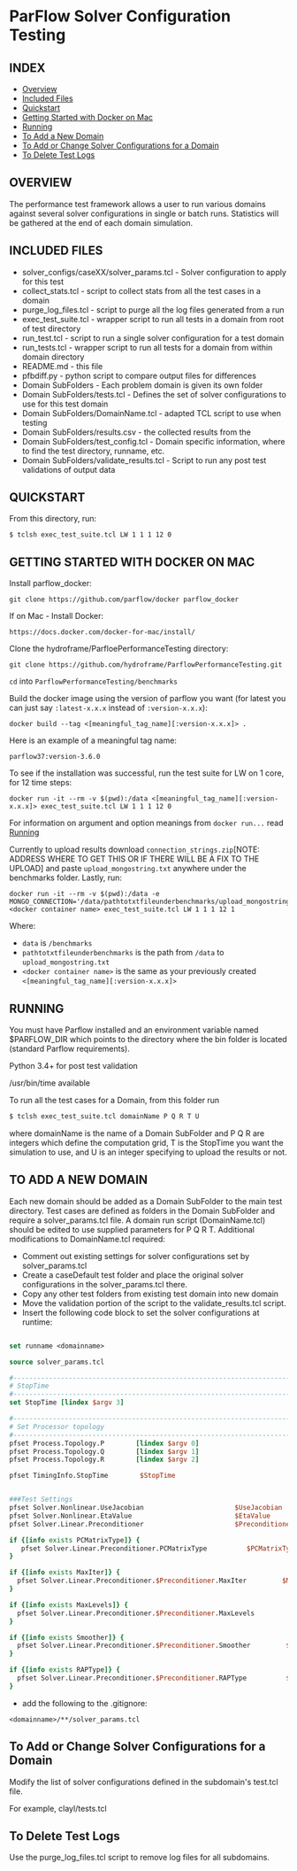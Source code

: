 # ParFlow Solver Configuration Testing

## INDEX
 * [Overview](#overview)
 * [Included Files](#included-files)
 * [Quickstart](#quickstart)
 * [Getting Started with Docker on Mac](#getting-started-with-docker-on-mac)
 * [Running](#running)
 * [To Add a New Domain](#to-add-a-new-domain)
 * [To Add or Change Solver Configurations for a Domain](#to-add-or-change-solver-configurations-for-a-domain)
 * [To Delete Test Logs](#to-delete-test-logs)

## OVERVIEW

 The performance test framework allows a user to run various domains against several solver configurations 
 in single or batch runs. Statistics will be gathered at the end of each domain simulation.


## INCLUDED FILES

 * solver_configs/caseXX/solver_params.tcl - Solver configuration to apply for this test
 * collect_stats.tcl - script to collect stats from all the test cases in a domain
 * purge_log_files.tcl - script to purge all the log files generated from a run
 * exec_test_suite.tcl - wrapper script to run all tests in a domain from root of test directory
 * run_test.tcl - script to run a single solver configuration for a test domain
 * run_tests.tcl - wrapper script to run all tests for a domain from within domain directory 
 * README.md - this file
 * pfbdiff.py - python script to compare output files for differences
 * Domain SubFolders - Each problem domain is given its own folder
 * Domain SubFolders/tests.tcl - Defines the set of solver configurations to use for this test domain
 * Domain SubFolders/DomainName.tcl - adapted TCL script to use when testing
 * Domain SubFolders/results.csv - the collected results from the
 * Domain SubFolders/test_config.tcl - Domain specific information, where to find the test directory, runname, etc.
 * Domain SubFolders/validate_results.tcl - Script to run any post test validations of output data
 

## QUICKSTART
From this directory, run:
```
$ tclsh exec_test_suite.tcl LW 1 1 1 12 0
```


## GETTING STARTED WITH DOCKER ON MAC
Install parflow_docker:
```
git clone https://github.com/parflow/docker parflow_docker
```

If on Mac - Install Docker:
```
https://docs.docker.com/docker-for-mac/install/
```

Clone the hydroframe/ParfloePerformanceTesting directory:
```
git clone https://github.com/hydroframe/ParflowPerformanceTesting.git
```

```cd``` into ```ParflowPerformanceTesting/benchmarks```

Build the docker image using the version of parflow you want (for latest you can just say ```:latest-x.x.x``` instead of ```:version-x.x.x```):
```
docker build --tag <[meaningful_tag_name][:version-x.x.x]> .
```

Here is an example of a meaningful tag name: 
```
parflow37:version-3.6.0
```

To see if the installation was successful, run the test suite for LW on 1 core, for 12 time steps:
```
docker run -it --rm -v $(pwd):/data <[meaningful_tag_name][:version-x.x.x]> exec_test_suite.tcl LW 1 1 1 12 0
```

For information on argument and option meanings from ```docker run...``` read [Running](#running)

Currently to upload results download ```connection_strings.zip```[NOTE: ADDRESS WHERE TO GET THIS OR IF THERE WILL BE A FIX TO THE UPLOAD] and paste ```upload_mongostring.txt``` anywhere under the benchmarks folder. Lastly, run:
```
docker run -it --rm -v $(pwd):/data -e MONGO_CONNECTION='/data/pathtotxtfileunderbenchmarks/upload_mongostring.txt' <docker container name> exec_test_suite.tcl LW 1 1 1 12 1
```

Where:
 * ```data``` is ```/benchmarks```
 * ```pathtotxtfileunderbenchmarks``` is the path from ```/data``` to ```upload_mongostring.txt```
 * ```<docker container name>``` is the same as your previously created ```<[meaningful_tag_name][:version-x.x.x]>```


## RUNNING

 You must have Parflow installed and an environment variable named $PARFLOW_DIR which points to the directory where the 
 bin folder is located (standard Parflow requirements). 
 
 Python 3.4+ for post test validation

 /usr/bin/time available

 To run all the test cases for a Domain, from this folder run 
 ```bash
 $ tclsh exec_test_suite.tcl domainName P Q R T U
 ```
 where domainName is the name of a Domain SubFolder and P Q R are integers which define the computation grid,
 T is the StopTime you want the simulation to use, and U is an integer specifying to upload the results or not.
 
  

## TO ADD A NEW DOMAIN
 
 Each new domain should be added as a Domain SubFolder to the main test directory. 
 Test cases are defined as folders in the Domain SubFolder and require a solver_params.tcl file.
 A domain run script (DomainName.tcl) should be edited to use supplied parameters for P Q R T.
 Additional modifications to DomainName.tcl required:
 * Comment out existing settings for solver configurations set by solver_params.tcl
 * Create a caseDefault test folder and place the original solver configurations in the solver_params.tcl there.
 * Copy any other test folders from existing test domain into new domain
 * Move the validation portion of the script to the validate_results.tcl script.
 * Insert the following code block to set the solver configurations at runtime: 
 ```tcl
 
 set runname <domainname>
 
 source solver_params.tcl

 #-----------------------------------------------------------------------------
 # StopTime
 #-----------------------------------------------------------------------------
 set StopTime [lindex $argv 3]

 #-----------------------------------------------------------------------------
 # Set Processor topology 
 #-----------------------------------------------------------------------------
 pfset Process.Topology.P        [lindex $argv 0]
 pfset Process.Topology.Q        [lindex $argv 1]
 pfset Process.Topology.R        [lindex $argv 2]
 
 pfset TimingInfo.StopTime        $StopTime
 
 
 ###Test Settings
 pfset Solver.Nonlinear.UseJacobian                       $UseJacobian 
 pfset Solver.Nonlinear.EtaValue                          $EtaValue
 pfset Solver.Linear.Preconditioner                       $Preconditioner

 if {[info exists PCMatrixType]} {
	pfset Solver.Linear.Preconditioner.PCMatrixType          $PCMatrixType
 }

 if {[info exists MaxIter]} { 
   pfset Solver.Linear.Preconditioner.$Preconditioner.MaxIter         $MaxIter
 }

 if {[info exists MaxLevels]} { 
   pfset Solver.Linear.Preconditioner.$Preconditioner.MaxLevels         $MaxLevels
 }

 if {[info exists Smoother]} { 
   pfset Solver.Linear.Preconditioner.$Preconditioner.Smoother         $Smoother
 }

 if {[info exists RAPType]} {
   pfset Solver.Linear.Preconditioner.$Preconditioner.RAPType          $RAPType
 }
```
* add the following to the .gitignore:
```
<domainname>/**/solver_params.tcl
```

## To Add or Change Solver Configurations for a Domain

Modify the list of solver configurations defined in the subdomain's test.tcl file. 

For example, clayl/tests.tcl


## To Delete Test Logs

Use the purge_log_files.tcl script to remove log files for all subdomains.



